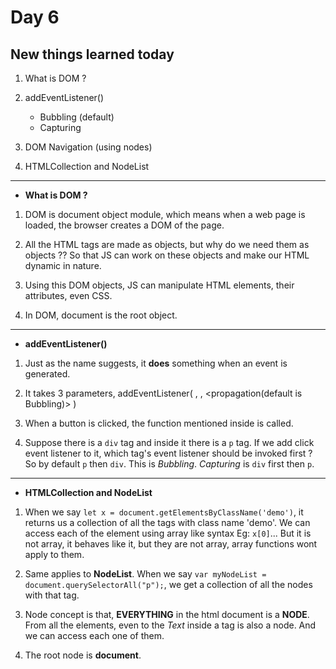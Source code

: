 # Day 6

## New things learned today

1. What is DOM ?

2. addEventListener()

    - Bubbling (default)
    - Capturing

3. DOM Navigation (using nodes)

4. HTMLCollection and NodeList

---

-   **What is DOM ?**

1. DOM is document object module, which means when a web page is loaded, the browser creates a DOM of the page.

2. All the HTML tags are made as objects, but why do we need them as objects ??
   So that JS can work on these objects and make our HTML dynamic in nature.

3. Using this DOM objects, JS can manipulate HTML elements, their attributes, even CSS.

4. In DOM, document is the root object.

---

-   **addEventListener()**

1. Just as the name suggests, it **does** something when an event is generated.

2. It takes 3 parameters, addEventListener( <event>, <function>, <propagation(default is Bubbling)> )

3. When a button is clicked, the function mentioned inside is called.

4. Suppose there is a `div` tag and inside it there is a `p` tag. If we add click event listener to it,
   which tag's event listener should be invoked first ? So by default `p` then `div`. This is _Bubbling_.
   _Capturing_ is `div` first then `p`.

---

-   **HTMLCollection and NodeList**

1. When we say `let x = document.getElementsByClassName('demo')`, it returns us a collection of all the tags with class
   name 'demo'. We can access each of the element using array like syntax Eg: `x[0]`...
   But it is not array, it behaves like it, but they are not array, array functions wont apply to them.

2. Same applies to **NodeList**. When we say `var myNodeList = document.querySelectorAll("p");`, we get a collection
   of all the nodes with that tag.

3. Node concept is that, **EVERYTHING** in the html document is a **NODE**.
   From all the elements, even to the _Text_ inside a tag is also a node. And we can access each one of them.

4. The root node is **document**.
